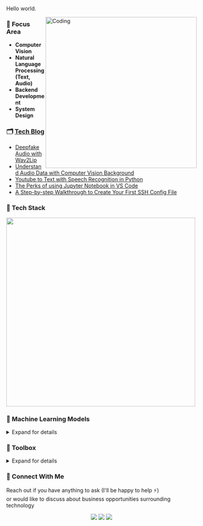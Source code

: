 <br> Hello world.<br />

<img width=400 alt="Coding" src="https://i.pinimg.com/originals/c9/7d/6d/c97d6d2a2c5093b7805b15fd6e4b49e1.gif" align="right"/>

### 🥊 Focus Area

- **Computer Vision**
- **Natural Language Processing (Text, Audio)**
- **Backend Development**
- **System Design**


### 🗂️ [Tech Blog](https://codenamewei.github.io/)
- [Deepfake Audio with Wav2Lip](https://codenamewei.github.io/deepfake-audio-with-wav2lip/)
- [Understand Audio Data with Computer Vision Background](https://codenamewei.github.io/understand-audio-data-with-computer-vision-background/)
- [Youtube to Text with Speech Recognition in Python](https://codenamewei.github.io/youtube-to-text-with-speech-recognition-in-python/)
- [The Perks of using Jupyter Notebook in VS Code](https://codenamewei.github.io/the-perks-of-using-jupyter-notebook-in-vs-code/)
- [A Step-by-step Walkthrough to Create Your First SSH Config File](https://betterprogramming.pub/a-step-by-step-walkthrough-to-create-your-first-ssh-config-file-f01267b4eacb?sk=41a27dff0cae894617024ea6a0aad25a)

### 🔧 Tech Stack

<img src="https://user-images.githubusercontent.com/33477318/202058061-bf50970e-5912-47f3-8b4b-da4e2ba43c25.png" width="500">


### 🤖 Machine Learning Models 

<details>
  <summary>Expand for details</summary>
  
#### 👁️ Vision 
- **MT-CNN (Multi-task Cascaded Neural Network)**: Face Detection & Alignment, Face Landmarks 
- **Deepfake**: Face Swapping

#### 👂 Audio
- **Wav2Vec2-CTC**: Speech-to-Text
- **Wav2Vec2-Conformer**: Speech-to-Text

#### 👂 Audio & 👁️ Vision 
- **Wav2Lip**: Lip synching with speech <> video


</details>

### 🧰 Toolbox

<details>
  <summary>Expand for details</summary>

**Back-End**

![Python](https://img.shields.io/badge/-Python-05122A?style=flat&logo=python)
![Java](https://img.shields.io/badge/-Java-05122A?style=flat&logo=Java)
![Markdown](https://img.shields.io/badge/-Markdown-05122A?style=flat&logo=markdown)
![C++](https://img.shields.io/badge/-C++-05122A?style=flat&logo=C%2B%2B&logoColor=00599C)

**Cluster Management**  
  
![Zookeeper](https://img.shields.io/badge/-Zookeeper-05122A?style=flat&logo=zookeeper)&nbsp;

**Messaging Queue**  
  
![Kafka](https://img.shields.io/badge/-Kafka-05122A?style=flat&logo=kafka)

**In-Memory Database**  
  
![Redis](https://img.shields.io/badge/-Redis-05122A?style=flat&logo=Redis)

**Front-End**  
![Hugo](https://img.shields.io/badge/-Hugo-05122A?style=flat&logo=hugo)
![HTML](https://img.shields.io/badge/-HTML-05122A?style=flat&logo=HTML)
![CSS](https://img.shields.io/badge/-CSS-05122A?style=flat&logo=CSS)
![Javascript](https://img.shields.io/badge/-Javascript-05122A?style=flat&logo=Javascript)

**Dependency Managers**

![Anaconda](https://img.shields.io/badge/-Anaconda-05122A?style=flat&logo=anaconda)
![Maven](https://img.shields.io/badge/-Maven-05122A?style=flat&logo=apache)
![HomeBrew](https://img.shields.io/badge/-HomeBrew-05122A?style=flat&logo=homebrew)
![Chocolatey](https://img.shields.io/badge/-Chocolatey-05122A?style=flat&logo=chocolatey)

**Data Science Libraries and Tools**
  
![HuggingFace](https://img.shields.io/badge/-HuggingFace-05122A?style=flat&logo=huggingface)
![Gradio](https://img.shields.io/badge/-Gradio-05122A?style=flat&logo=gradio)
![Pytorch](https://img.shields.io/badge/-Pytorch-05122A?style=flat&logo=pytorch)
![Tensorflow](https://img.shields.io/badge/-Tensorflow-05122A?style=flat&logo=tensorflow)
![Opencv](https://img.shields.io/badge/-OpenCV-05122A?style=flat&logo=opencv)
![Pillow](https://img.shields.io/badge/-Pillow-05122A?style=flat&logo=pillow)
![Numpy](https://img.shields.io/badge/-Numpy-05122A?style=flat&logo=numpy)
![Pandas](https://img.shields.io/badge/-Pandas-05122A?style=flat&logo=pandas)
![Scikit-Learn](https://img.shields.io/badge/-ScikitLearn-05122A?style=flat&logo=scikitlearn)
![Matplotlib](https://img.shields.io/badge/-Matplotlib-05122A?style=flat&logo=matplotlib)
![Deeplearning4j](https://img.shields.io/badge/-Deeplearning4j-05122A?style=flat&logo=dl4j)

**Deployment**

![Docker](https://img.shields.io/badge/-Docker-05122A?style=flat&logo=docker)&nbsp;
![Fast API](https://img.shields.io/badge/-FastAPI-05122A?style=flat&logo=fastapi)&nbsp;
![Flask](https://img.shields.io/badge/-Flask-05122A?style=flat&logo=flask)&nbsp;
![Vertx](https://img.shields.io/badge/-Vertx-05122A?style=flat&logo=vertx)


**Public Clouds**

![Azure](https://img.shields.io/badge/-Azure-05122A?style=flat&logo=microsoft)
![AWS](https://img.shields.io/badge/-AWS-05122A?style=flat&logo=amazon)
![Digital Ocean](https://img.shields.io/badge/-DigitalOcean-05122A?style=flat&logo=digitalocean)
  
**Query**
 
![BigQuery](https://img.shields.io/badge/-BigQuery-05122A?style=flat&logo=google)
![MySQL](https://img.shields.io/badge/-MySQL-05122A?style=flat&logo=mysql)
![PostgreSQL](https://img.shields.io/badge/-PostgreSQL-05122A?style=flat&logo=postgresql)

**Automation**
  
![Selenium](https://img.shields.io/badge/-Selenium-05122A?style=flat&logo=selenium)
![UiPath](https://img.shields.io/badge/-UiPath-05122A?style=flat&logo=uipath)
  
**DevOps**

![Github Actions](https://img.shields.io/badge/-GithubActions-05122A?style=flat&logo=github)
![Sonar Cloud](https://img.shields.io/badge/-SonarCloud-05122A?style=flat&logo=sonar)

**IDEs**

![Visual Studio Code](https://img.shields.io/badge/-Visual%20Studio%20Code-05122A?style=flat&logo=visual-studio-code)
![Pycharm](https://img.shields.io/badge/-Pycharm-05122A?style=flat&logo=pycharm)
![Intellij](https://img.shields.io/badge/-Intellij-05122A?style=flat&logo=jetbrains)
![Jupyter Lab](https://img.shields.io/badge/-Jupyter%20Lab-05122A?style=flat&logo=jupyter)

**Operating Systems**
  
![Windows](https://img.shields.io/badge/-Windows-05122A?style=flat&logo=microsoft)
![Linux](https://img.shields.io/badge/-Linux-05122A?style=flat&logo=linux)
![Centos](https://img.shields.io/badge/-Centos-05122A?style=flat&logo=centos)
![Mac](https://img.shields.io/badge/-Mac-05122A?style=flat&logo=apple)
  
**Code Versioning**

![Git](https://img.shields.io/badge/-Git-05122A?style=flat&logo=git)
![GitHub](https://img.shields.io/badge/-GitHub-05122A?style=flat&logo=github)
![Bitbucket](https://img.shields.io/badge/-Bitbucket-05122A?style=flat&logo=bitbucket)

**Customer Relationship Management (CRM)**

![Microsoft Dynamics](https://img.shields.io/badge/-MicrosoftDynamics-05122A?style=flat&logo=Dynamics)
![Salesforce](https://img.shields.io/badge/-Salesforce-05122A?style=flat&logo=salesforce)
![Hubspot](https://img.shields.io/badge/-Hubspot-05122A?style=flat&logo=hubspot)
  
**Project Management**
  
![Trello](https://img.shields.io/badge/-Trello-05122A?style=flat&logo=trello)
![Teamwork](https://img.shields.io/badge/-Teamwork-05122A?style=flat&logo=teamwork)  
 

</details>

### 📩 Connect With Me

Reach out if you have anything to ask (I'll be happy to help :zap:)  
or would like to discuss about business opportunities surrounding technology

<p align="center"> 
<a href="https://www.linkedin.com/in/codenamewei"><img src="https://img.shields.io/badge/-codenamewei-0077B5?style=flat&logo=Linkedin&logoColor=white"/></a>
<a href="https://twitter.com/codenamewei_"><img src="https://img.shields.io/badge/-@codenamewei__-0077B5?style=flat&logo=Twitter&logoColor=white"/></a>
<a href="mailto:codenamewei@gmail.com"><img src="https://img.shields.io/badge/-codenamewei@gmail.com-D14836?style=flat&logo=Gmail&logoColor=white"/></a>
</p>

